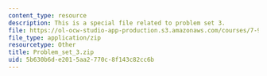 ```yaml
---
content_type: resource
description: This is a special file related to problem set 3.
file: https://ol-ocw-studio-app-production.s3.amazonaws.com/courses/7-91j-foundations-of-computational-and-systems-biology-spring-2014/5b630b6de2015aa2770c8f143c82cc6b_Problem_set_3.zip
file_type: application/zip
resourcetype: Other
title: Problem_set_3.zip
uid: 5b630b6d-e201-5aa2-770c-8f143c82cc6b
---
```

